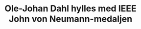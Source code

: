 ---
title: Ole-Johan Dahl hylles med IEEE John von Neumann-medaljen
tags: ifi
year: 2002
sources:
  - https://github.com/cybernetisk/cyb50-hefte CYB50 Jubileumsbok
  - https://www.ieee.org/about/awards/medals/vonneumann.html - IEEE John von Neumann Medal
view: none
---